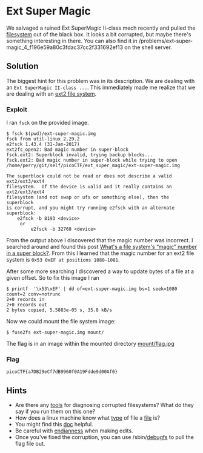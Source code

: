 # Ext Super Magic
We salvaged a ruined Ext SuperMagic II-class mech recently and pulled the [filesystem](ext-super-magic.img) out of the black box. It looks a bit corrupted, but maybe there's something interesting in there. You can also find it in /problems/ext-super-magic_4_f196e59a80c3fdac37cc2f331692ef13 on the shell server.

## Solution
The biggest hint for this problem was in its description. We are dealing with an `Ext SuperMagic II-class ...`. This immediately made me realize that we are dealing with an [ext2 file system](https://en.wikipedia.org/wiki/Ext2).

### Exploit
I ran `fsck` on the provided image.
```
$ fsck $(pwd)/ext-super-magic.img
fsck from util-linux 2.29.2
e2fsck 1.43.4 (31-Jan-2017)
ext2fs_open2: Bad magic number in super-block
fsck.ext2: Superblock invalid, trying backup blocks...
fsck.ext2: Bad magic number in super-block while trying to open /home/perry/git/self/picoCTF/ext_super_magic/ext-super-magic.img

The superblock could not be read or does not describe a valid ext2/ext3/ext4
filesystem.  If the device is valid and it really contains an ext2/ext3/ext4
filesystem (and not swap or ufs or something else), then the superblock
is corrupt, and you might try running e2fsck with an alternate superblock:
    e2fsck -b 8193 <device>
     or
         e2fsck -b 32768 <device>
```

From the output above I discovered that the magic number was incorrect. I searched around and found this post [What's a file system's “magic” number in a super block?](https://superuser.com/questions/239088/whats-a-file-systems-magic-number-in-a-super-block). From this I learned that the magic number for an ext2 file system is `0x53 0xEF at positions 1080–1081`.

After some more searching I discovered a way to update bytes of a file at a given offset. So to fix this image I ran
```
$ printf  '\x53\xEF' | dd of=ext-super-magic.img bs=1 seek=1080 count=2 conv=notrunc                     
2+0 records in
2+0 records out
2 bytes copied, 5.5883e-05 s, 35.8 kB/s
```

Now we could mount the file system image:
```
$ fuse2fs ext-super-magic.img mount/
```

The flag is in an image within the mounted directory [mount/flag.jpg](flag.jpg)

### Flag
```
picoCTF{a7DB29eCf7dB9960f0A19Fdde9d00Af0}
```


## Hints
- Are there any [tools](https://en.wikipedia.org/wiki/Fsck) for diagnosing corrupted filesystems? What do they say if you run them on this one?
- How does a linux machine know what [type](https://www.garykessler.net/library/file_sigs.html) of file a [file](https://linux.die.net/man/1/file) is?
- You might find this [doc](https://www.nongnu.org/ext2-doc/ext2.html) helpful.
- Be careful with [endianness](https://en.wikipedia.org/wiki/Endianness) when making edits.
- Once you've fixed the corruption, you can use /sbin/[debugfs](https://linux.die.net/man/8/debugfs) to pull the flag file out.
